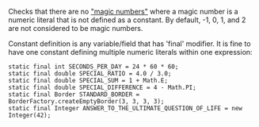 <div>

Checks that there are no ["magic
numbers"](https://en.wikipedia.org/wiki/Magic_number_%28programming%29)
where a magic number is a numeric literal that is not defined as a
constant. By default, -1, 0, 1, and 2 are not considered to be magic
numbers.

</div>

Constant definition is any variable/field that has 'final' modifier. It
is fine to have one constant defining multiple numeric literals within
one expression:

    static final int SECONDS_PER_DAY = 24 * 60 * 60;
    static final double SPECIAL_RATIO = 4.0 / 3.0;
    static final double SPECIAL_SUM = 1 + Math.E;
    static final double SPECIAL_DIFFERENCE = 4 - Math.PI;
    static final Border STANDARD_BORDER = BorderFactory.createEmptyBorder(3, 3, 3, 3);
    static final Integer ANSWER_TO_THE_ULTIMATE_QUESTION_OF_LIFE = new Integer(42);
